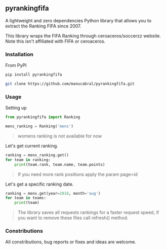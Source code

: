 ## pyrankingfifa

A lightweight and zero dependencies Python library that allows you to extract the Ranking FIFA since 2007.

This library wraps the FIFA Ranking through ceroaceros/soccerzz website.
Note this isn't affiliated with FIFA or ceroaceros.

### Installation
From PyPI
```bash
pip install pyrankingfifa
```
```bash
git clone https://github.com/manucabral/pyrankingfifa.git
```

### Usage
Setting up
```py
from pyrankingfifa import Ranking

mens_ranking = Ranking('mens')
```
> womens ranking is not available for now

Let's get current ranking.
```py
ranking = mens_ranking.get()
for team in ranking:
    print(team.rank, team.name, team.points)
```
> If you need more rank positions apply the param page=id

Let's get a specific ranking date.
```py
ranking = mens.get(year=2018, month='aug')
for team in teams:
    print(team)
```
> The library saves all requests rankings for a faster request speed, if you want to remove these files call refresh() method.

### Constributions
All constributions, bug reports or fixes and ideas are welcome.
